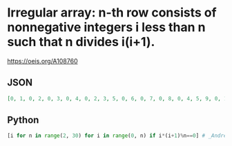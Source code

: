 # Irregular array: n\-th row consists of nonnegative integers i less than n such that n divides i\(i\+1\)\.
https://oeis.org/A108760
## JSON
```JSON
[0, 1, 0, 2, 0, 3, 0, 4, 0, 2, 3, 5, 0, 6, 0, 7, 0, 8, 0, 4, 5, 9, 0, 10, 0, 3, 8, 11, 0, 12, 0, 6, 7, 13, 0, 5, 9, 14, 0, 15, 0, 16, 0, 8, 9, 17, 0, 18, 0, 4, 15, 19, 0, 6, 14, 20, 0, 10, 11, 21, 0, 22, 0, 8, 15, 23, 0, 24, 0, 12, 13, 25, 0, 26, 0, 7, 20, 27, 0, 28, 0, 5, 9, 14, 15, 20, 24, 29]
```
## Python
```Python
[i for n in range(2, 30) for i in range(0, n) if i*(i+1)%n==0] # _Andrey Zabolotskiy_, Mar 19 2022
```
